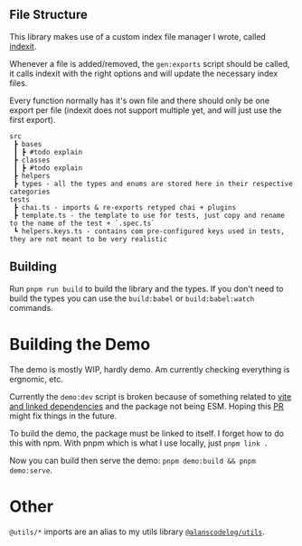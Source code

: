 ## File Structure

This library makes use of a custom index file manager I wrote, called [indexit](https://github.com/alanscodelog/indexit).

Whenever a file is added/removed, the `gen:exports` script should be called, it calls indexit with the right options and will update the necessary index files.

Every function normally has it's own file and there should only be one export per file (indexit does not support multiple yet, and will just use the first export).

```
src
 ┣ bases
 ┃ ┣ #todo explain
 ┣ classes
 ┃ ┣ #todo explain
 ┣ helpers
 ┣ types - all the types and enums are stored here in their respective categories
tests
 ┣ chai.ts - imports & re-exports retyped chai + plugins
 ┣ template.ts - the template to use for tests, just copy and rename to the name of the test + `.spec.ts`
 ┗ helpers.keys.ts - contains com pre-configured keys used in tests, they are not meant to be very realistic
```

## Building

Run `pnpm run build` to build the library and the types. If you don't need to build the types you can use the `build:babel` or `build:babel:watch` commands.

# Building the Demo

The demo is mostly WIP, hardly demo. Am currently checking everything is ergnomic, etc.

Currently the `demo:dev` script is broken because of something related to [vite and linked dependencies](https://vitejs.dev/guide/dep-pre-bundling.html#monorepos-and-linked-dependencies) and the package not being ESM. Hoping this [PR](https://github.com/vitejs/vite/pull/7094) might fix things in the future.

To build the demo, the package must be linked to itself. I forget how to do this with npm. With pnpm which is what I use locally, just `pnpm link .`

Now you can build then serve the demo: `pnpm demo:build && pnpm demo:serve`.

# Other

`@utils/*` imports are an alias to my utils library [`@alanscodelog/utils`](https://github.com/AlansCodeLog/my-utils).
